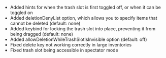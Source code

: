 - Added hints for when the trash slot is first toggled off, or when it can be toggled on
- Added deletionDenyList option, which allows you to specify items that cannot be deleted (default: none)
- Added keybind for locking the trash slot into place, preventing it from being dragged (default: none)
- Added allowDeletionWhileTrashSlotIsInvisible option (default: off)
- Fixed delete key not working correctly in large inventories
- Fixed trash slot being accessible in spectator mode